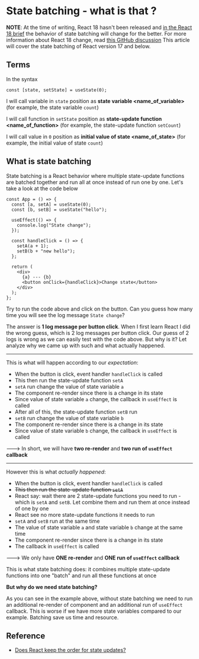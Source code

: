 # State batching - what is that ?

**NOTE**: At the time of writing, React 18 hasn't been released and [in the React 18 brief](https://reactjs.org/blog/2021/06/08/the-plan-for-react-18.html) the behavior of state batching will change for the better. For more information about React 18 change, read [this GitHub discussion](https://github.com/reactwg/react-18/discussions/4) This article will cover the state batching of React version 17 and below.

## Terms

In the syntax

```tsx
const [state, setState] = useState(0);
```

I will call variable in `state` position as **state variable <name_of_variable>** (for example, the state variable `count`)

I will call function in `setState` position as **state-update function <name_of_function>** (for example, the state-update function `setCount`)

I will call value in `0` position as **initial value of state <name_of_state>** (for example, the initial value of state `count`)

## What is state batching

State batching is a React behavior where multiple state-update functions are batched together and run all at once instead of run one by one. Let's take a look at the code below

```tsx
const App = () => {
  const [a, setA] = useState(0);
  const [b, setB] = useState("hello");

  useEffect(() => {
    console.log("State change");
  });

  const handleClick = () => {
    setA(a + 1);
    setB(b + "new hello");
  };

  return (
    <div>
      {a} --- {b}
      <button onClick={handleClick}>Change state</button>
    </div>
  );
};
```

Try to run the code above and click on the button. Can you guess how many time you will see the log message `State change`?

The answer is **1 log message per button click**. When I first learn React I did the wrong guess, which is 2 log messages per button click. Our guess of 2 logs is wrong as we can easily test with the code above. But why is it? Let analyze why we came up with such and what actually happened.

---

This is what will happen according to our _expectation_:

- When the button is click, event handler `handleClick` is called
- This then run the state-update function `setA`
- `setA` run change the value of state variable `a`
- The component re-render since there is a change in its state
- Since value of state variable `a` change, the callback in `useEffect` is called
- After all of this, the state-update function `setB` run
- `setB` run change the value of state variable `b`
- The component re-render since there is a change in its state
- Since value of state variable `b` change, the callback in `useEffect` is called

---> In short, we will have **two re-render** and **two run of `useEffect` callback**

---

However this is what _actually happened_:

- When the button is click, event handler `handleClick` is called
- ~~This then run the state-update function `setA`~~
- React say: wait there are 2 state-update functions you need to run - which is `setA` and `setB`. Let combine them and run them at once instead of one by one
- React see no more state-update functions it needs to run
- `setA` and `setB` run at the same time
- The value of state variable `a` and state variable `b` change at the same time
- The component re-render since there is a change in its state
- The callback in `useEffect` is called

---> We only have **ONE re-render** and **ONE run of `useEffect` callback**

This is what state batching does: it combines multiple state-update functions into one "batch" and run all these functions at once

**But why do we need state batching?**

As you can see in the example above, without state batching we need to run an additional re-render of component and an additional run of `useEffect` callback. This is worse if we have more state variables compared to our example. Batching save us time and resource.

## Reference

- [Does React keep the order for state updates?](https://stackoverflow.com/questions/48563650/does-react-keep-the-order-for-state-updates/48610973#48610973)
